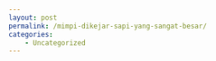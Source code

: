 ```yaml
---
layout: post
permalink: /mimpi-dikejar-sapi-yang-sangat-besar/
categories:
    - Uncategorized
---
```


